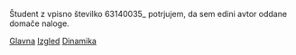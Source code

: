 Študent z vpisno številko 63140035_ potrjujem, da sem edini avtor oddane domače naloge.

[Glavna](https://rawgit.com/rokcevka/stroboskop/master/stroboskop.html)
[Izgled](https://rawgit.com/rokcevka/stroboskop/izgled/stroboskop.html)
[Dinamika](https://rawgit.com/rokcevka/stroboskop/dinamika/stroboskop.html)